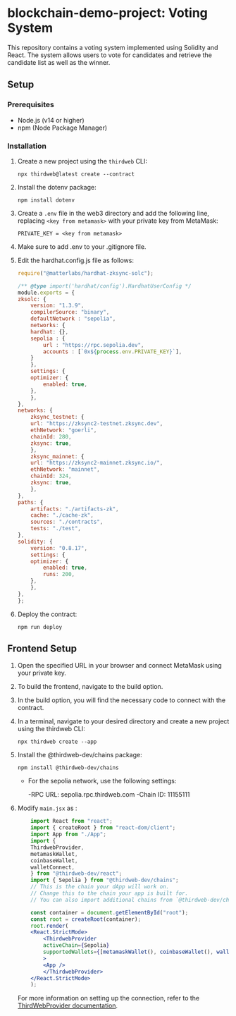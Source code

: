 # blockchain-demo-project: Voting System

This repository contains a voting system implemented using Solidity and React. The system allows users to vote for candidates and retrieve the candidate list as well as the winner.

## Setup

### Prerequisites

- Node.js (v14 or higher)
- npm (Node Package Manager)

### Installation

1. Create a new project using the `thirdweb` CLI:

   ```shell
   npx thirdweb@latest create --contract
    ```
2. Install the dotenv package:
    ```shell
   npm install dotenv
    ```
3. Create a `.env` file in the web3 directory and add the following line, replacing `<key from metamask>` with your private key from MetaMask:
    ```dotenv
   PRIVATE_KEY = <key from metamask>
    ```
4. Make sure to add .env to your .gitignore file.

5. Edit the hardhat.config.js file as follows:
    ```javascript
    require("@matterlabs/hardhat-zksync-solc");

    /** @type import('hardhat/config').HardhatUserConfig */
    module.exports = {
    zksolc: {
        version: "1.3.9",
        compilerSource: "binary",
        defaultNetwork : "sepolia",
        networks: {
        hardhat: {},
        sepolia : {
            url : "https://rpc.sepolia.dev",
            accounts : [`0x${process.env.PRIVATE_KEY}`],
        }
        },
        settings: {
        optimizer: {
            enabled: true,
        },
        },
    },
    networks: {
        zksync_testnet: {
        url: "https://zksync2-testnet.zksync.dev",
        ethNetwork: "goerli",
        chainId: 280,
        zksync: true,
        },
        zksync_mainnet: {
        url: "https://zksync2-mainnet.zksync.io/",
        ethNetwork: "mainnet",
        chainId: 324,
        zksync: true,
        },
    },
    paths: {
        artifacts: "./artifacts-zk",
        cache: "./cache-zk",
        sources: "./contracts",
        tests: "./test",
    },
    solidity: {
        version: "0.8.17",
        settings: {
        optimizer: {
            enabled: true,
            runs: 200,
        },
        },
    },
    };

    
    ```
6. Deploy the contract:
    ```shell
    npm run deploy

    ```
## Frontend Setup
1.  Open the specified URL in your browser and connect MetaMask using your private key.

2. To build the frontend, navigate to the build option.

3. In the build option, you will find the necessary code to connect with the contract.

4. In a terminal, navigate to your desired directory and create a new project using the thirdweb CLI:
    ```shell
    npx thirdweb create --app
    ```
5. Install the @thirdweb-dev/chains package:
    ```shell
    npm install @thirdweb-dev/chains
    ```
    - For the sepolia network, use the following settings:

        -RPC URL: sepolia.rpc.thirdweb.com
        -Chain ID: 11155111

6. Modify `main.jsx` as : 
    ```jsx
        import React from "react";
        import { createRoot } from "react-dom/client";
        import App from "./App";
        import {
        ThirdwebProvider,
        metamaskWallet,
        coinbaseWallet,
        walletConnect,
        } from "@thirdweb-dev/react";
        import { Sepolia } from "@thirdweb-dev/chains";
        // This is the chain your dApp will work on.
        // Change this to the chain your app is built for.
        // You can also import additional chains from `@thirdweb-dev/chains` and pass them directly.

        const container = document.getElementById("root");
        const root = createRoot(container);
        root.render(
        <React.StrictMode>
            <ThirdwebProvider
            activeChain={Sepolia}
            supportedWallets={[metamaskWallet(), coinbaseWallet(), walletConnect()]}
            >
            <App />
            </ThirdwebProvider>
        </React.StrictMode>
        );

    ```

    For more information on setting up the connection, refer to the [ThirdWebProvider documentation](https://portal.thirdweb.com/react/react.thirdwebprovider#usage).

